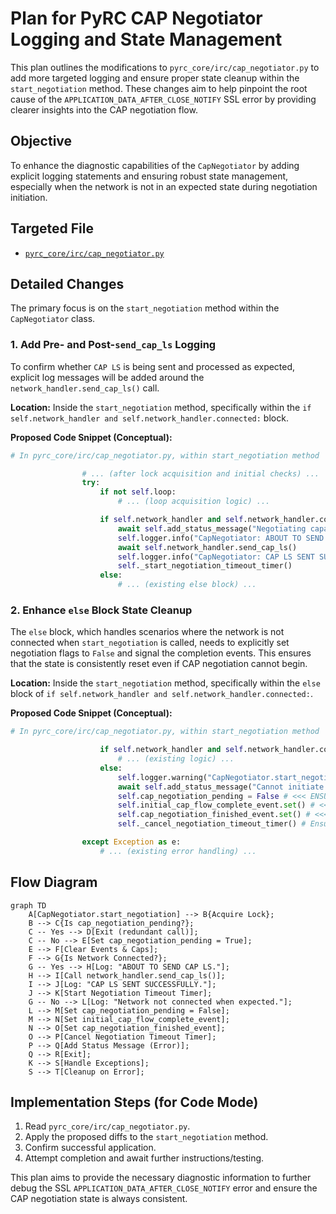 # Plan for PyRC CAP Negotiator Logging and State Management

This plan outlines the modifications to `pyrc_core/irc/cap_negotiator.py` to add more targeted logging and ensure proper state cleanup within the `start_negotiation` method. These changes aim to help pinpoint the root cause of the `APPLICATION_DATA_AFTER_CLOSE_NOTIFY` SSL error by providing clearer insights into the CAP negotiation flow.

## Objective

To enhance the diagnostic capabilities of the `CapNegotiator` by adding explicit logging statements and ensuring robust state management, especially when the network is not in an expected state during negotiation initiation.

## Targeted File

- [`pyrc_core/irc/cap_negotiator.py`](pyrc_core/irc/cap_negotiator.py)

## Detailed Changes

The primary focus is on the `start_negotiation` method within the `CapNegotiator` class.

### 1. Add Pre- and Post-`send_cap_ls` Logging

To confirm whether `CAP LS` is being sent and processed as expected, explicit log messages will be added around the `network_handler.send_cap_ls()` call.

**Location:** Inside the `start_negotiation` method, specifically within the `if self.network_handler and self.network_handler.connected:` block.

**Proposed Code Snippet (Conceptual):**

```python
# In pyrc_core/irc/cap_negotiator.py, within start_negotiation method

                # ... (after lock acquisition and initial checks) ...
                try:
                    if not self.loop:
                        # ... (loop acquisition logic) ...

                    if self.network_handler and self.network_handler.connected:
                        await self.add_status_message("Negotiating capabilities with server (CAP)...", "system")
                        self.logger.info("CapNegotiator: ABOUT TO SEND CAP LS.") # <<< ADD THIS
                        await self.network_handler.send_cap_ls()
                        self.logger.info("CapNegotiator: CAP LS SENT SUCCESSFULLY.") # <<< ADD THIS
                        self._start_negotiation_timeout_timer()
                    else:
                        # ... (existing else block) ...
```

### 2. Enhance `else` Block State Cleanup

The `else` block, which handles scenarios where the network is not connected when `start_negotiation` is called, needs to explicitly set negotiation flags to `False` and signal the completion events. This ensures that the state is consistently reset even if CAP negotiation cannot begin.

**Location:** Inside the `start_negotiation` method, specifically within the `else` block of `if self.network_handler and self.network_handler.connected:`.

**Proposed Code Snippet (Conceptual):**

```python
# In pyrc_core/irc/cap_negotiator.py, within start_negotiation method

                    if self.network_handler and self.network_handler.connected:
                        # ... (existing logic) ...
                    else:
                        self.logger.warning("CapNegotiator.start_negotiation: Network not connected when expected. Cannot send CAP LS.")
                        await self.add_status_message("Cannot initiate CAP: Network not connected as expected.", "error")
                        self.cap_negotiation_pending = False # <<< ENSURE THIS
                        self.initial_cap_flow_complete_event.set() # <<< ENSURE THIS
                        self.cap_negotiation_finished_event.set() # <<< ENSURE THIS
                        self._cancel_negotiation_timeout_timer() # Ensure timer is cancelled if we exit early

                except Exception as e:
                    # ... (existing error handling) ...
```

## Flow Diagram

```mermaid
graph TD
    A[CapNegotiator.start_negotiation] --> B{Acquire Lock};
    B --> C{Is cap_negotiation_pending?};
    C -- Yes --> D[Exit (redundant call)];
    C -- No --> E[Set cap_negotiation_pending = True];
    E --> F[Clear Events & Caps];
    F --> G{Is Network Connected?};
    G -- Yes --> H[Log: "ABOUT TO SEND CAP LS."];
    H --> I[Call network_handler.send_cap_ls()];
    I --> J[Log: "CAP LS SENT SUCCESSFULLY."];
    J --> K[Start Negotiation Timeout Timer];
    G -- No --> L[Log: "Network not connected when expected."];
    L --> M[Set cap_negotiation_pending = False];
    M --> N[Set initial_cap_flow_complete_event];
    N --> O[Set cap_negotiation_finished_event];
    O --> P[Cancel Negotiation Timeout Timer];
    P --> Q[Add Status Message (Error)];
    Q --> R[Exit];
    K --> S[Handle Exceptions];
    S --> T[Cleanup on Error];
```

## Implementation Steps (for Code Mode)

1.  Read `pyrc_core/irc/cap_negotiator.py`.
2.  Apply the proposed diffs to the `start_negotiation` method.
3.  Confirm successful application.
4.  Attempt completion and await further instructions/testing.

This plan aims to provide the necessary diagnostic information to further debug the SSL `APPLICATION_DATA_AFTER_CLOSE_NOTIFY` error and ensure the CAP negotiation state is always consistent.
